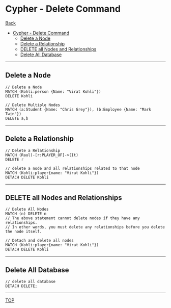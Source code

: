 # Cypher - Delete Command

[Back](../index.md)

- [Cypher - Delete Command](#cypher---delete-command)
  - [Delete a Node](#delete-a-node)
  - [Delete a Relationship](#delete-a-relationship)
  - [DELETE all Nodes and Relationships](#delete-all-nodes-and-relationships)
  - [Delete All Database](#delete-all-database)

---

## Delete a Node

```cypher
// Delete a Node
MATCH (Kohli:person {Name: "Virat Kohli"})
DELETE Kohli

// Delete Multiple Nodes
MATCH (a:Student {Name: "Chris Grey"}), (b:Employee {Name: "Mark Twin"})
DELETE a,b
```

---

## Delete a Relationship

```cypher
// Delete a Relationship
MATCH (Raul)-[r:PLAYER_OF]->(It)
DELETE r

// delete a node and all relationships related to that node
MATCH (Kohli:player{name: "Virat Kohli"})
DETACH DELETE Kohli
```

---

## DELETE all Nodes and Relationships

```cypher
// Delete All Nodes
MATCH (n) DELETE n
// The above statement cannot delete nodes if they have any relationships.
// In other words, you must delete any relationships before you delete the node itself.

// Detach and delete all nodes
MATCH (Kohli:player{name: "Virat Kohli"})
DETACH DELETE Kohli
```

---

## Delete All Database

```cypher
// delete all database
DETACH DELETE;
```

---

[TOP](#cypher---delete-command)
